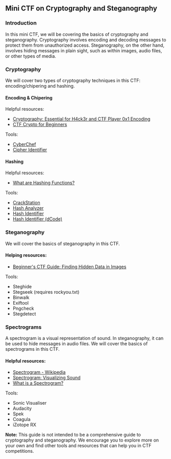 ## Mini CTF on Cryptography and Steganography

### Introduction

In this mini CTF, we will be covering the basics of cryptography and steganography. Cryptography involves encoding and decoding messages to protect them from unauthorized access. Steganography, on the other hand, involves hiding messages in plain sight, such as within images, audio files, or other types of media. 

### Cryptography

We will cover two types of cryptography techniques in this CTF: encoding/chipering and hashing.

#### Encoding & Chipering

Helpful resources:
- [Cryptography: Essential for H4ck3r and CTF Player 0x1 Encoding](https://infosecwriteups.com/cryptography-essential-for-h4ck3r-and-ctf-player-0x1-encoding-b638ab5821a9)
- [CTF Crypto for Beginners](https://charcharbinks.com/post/ctf_crypto_for_beginners/)

Tools:
- [CyberChef](https://gchq.github.io/CyberChef/)
- [Cipher Identifier](https://www.dcode.fr/cipher-identifier)

#### Hashing

Helpful resources:
- [What are Hashing Functions?](https://ctf101.org/cryptography/what-are-hashing-functions/)

Tools:
- [CrackStation](https://crackstation.net/)
- [Hash Analyzer](https://www.tunnelsup.com/hash-analyzer/)
- [Hash Identifier](https://hashes.com/en/tools/hash_identifier)
- [Hash Identifier (dCode)](https://www.dcode.fr/hash-identifier)


### Steganography

We will cover the basics of steganography in this CTF.

#### Helping resources:
- [Beginner's CTF Guide: Finding Hidden Data in Images](https://infosecwriteups.com/beginners-ctf-guide-finding-hidden-data-in-images-e3be9e34ae0d)

Tools:
- Steghide
- Stegseek (requires rockyou.txt)
- Binwalk
- Exiftool
- Pngcheck
- Stegdetect

### Spectrograms

A spectrogram is a visual representation of sound. In steganography, it can be used to hide messages in audio files. We will cover the basics of spectrograms in this CTF.

#### Helpful resources:
- [Spectrogram - Wikipedia](https://en.wikipedia.org/wiki/Spectrogram)
- [Spectrogram: Visualizing Sound](https://www.youtube.com/watch?v=KAOBfnL-0Bo)
- [What is a Spectrogram?](https://deepquestai.com/what-is-a-spectrogram/)

Tools:
- Sonic Visualiser
- Audacity
- Spek
- Coagula
- iZotope RX

**Note:** This guide is not intended to be a comprehensive guide to cryptography and steganography. We encourage you to explore more on your own and find other tools and resources that can help you in CTF competitions.
